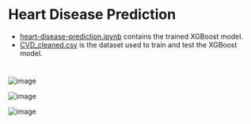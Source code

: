 # Heart Disease Prediction
- [heart-disease-prediction.ipynb](heart-disease-prediction.ipynb) contains the trained XGBoost model.
- [CVD_cleaned.csv](CVD_cleaned.csv) is the dataset used to train and test the XGBoost model.
#
![image](https://github.com/user-attachments/assets/4ba68ef6-6040-4674-8477-f8da13b10b9d)

![image](https://github.com/user-attachments/assets/8e51b5eb-dfc1-45e9-bd13-3b0c8b6f32cb)

![image](https://github.com/user-attachments/assets/e2789846-fd53-4704-a100-fec852ac83f3)
